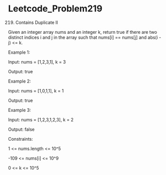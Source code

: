 # Leetcode_Problem219




219. Contains Duplicate II



Given an integer array nums and an integer k, return true if there are two distinct indices i and j in the array such that nums[i] == nums[j] and abs(i - j) <= k.

 

Example 1:



Input: nums = [1,2,3,1], k = 3



Output: true




Example 2:




Input: nums = [1,0,1,1], k = 1




Output: true




Example 3:




Input: nums = [1,2,3,1,2,3], k = 2



Output: false
 



Constraints:




1 <= nums.length <= 10^5




-109 <= nums[i] <= 10^9




0 <= k <= 10^5
